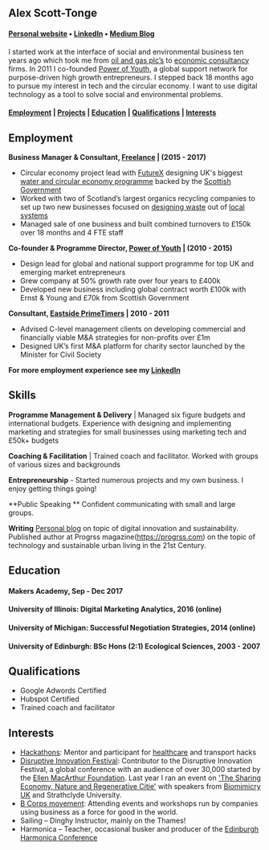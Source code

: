 ## Alex Scott-Tonge
#### [Personal website](http://scotttonge.com) • [LinkedIn](https://www.linkedin.com/in/alexscotttonge/) • [Medium Blog](https://medium.com/@alexscotttonge)

I started work at the interface of social and environmental business ten years ago which took me from [oil and gas plc’s](https://www.cairnenergy.com/) to [economic consultancy](https://www.trucost.com/) firms. In 2011 I co-founded [Power of Youth](http://power-of-youth.com/), a global support network for purpose-driven high growth entrepreneurs. I stepped back 18 months ago to pursue my interest in tech and the circular economy. I want to use digital technology as a   tool to solve social and environmental problems.

#### [Employment](#employment) | [Projects](#proejcts) | [Education](#education) | [Qualifications](#qualifications) | [Interests](#interests)

## Employment
**Business Manager & Consultant, [Freelance](www.scotttonge.com) | (2015 - 2017)**
- Circular economy project lead with [FutureX](http://www.futurexinnovation.com/) designing UK's biggest [water and circular economy programme](http://hydro-nations.com/cel/) backed by the [Scottish Government](https://www.sdi.co.uk/)
- Worked with two of Scotland’s largest organics recycling companies to set up two new businesses focused on
[designing waste](http://ecocollect.co.uk/) out of [local systems](http://growingforth.co.uk/about.html)
- Managed sale of one business and built combined turnovers to £150k over 18 months and 4 FTE staff
  
**Co-founder & Programme Director, [Power of Youth](http://power-of-youth.com/) | (2010 - 2015)**
- Design lead for global and national support programme for top UK and emerging market entrepreneurs
- Grew company at 50% growth rate over four years to £400k
- Developed new business including global contract worth £100k with Ernst & Young and £70k from Scottish Government

**Consultant, [Eastside PrimeTimers](https://ep-uk.org/) | 2010 - 2011**
- Advised C-level management clients on developing commercial and financially viable M&A strategies for non-profits over £1m
- Designed UK’s first M&A platform for charity sector
launched by the Minister for Civil Society

**For more employment experience see my [LinkedIn](https://www.linkedin.com/in/alexscotttonge/)**

## Skills


**Programme Management & Delivery** | Managed six figure budgets and international budgets. Experience with designing and implementing marketing and strategies for 
small businesses using marketing tech and £50k+ budgets

**Coaching & Facilitation** | Trained coach and facilitator. Worked with groups of various sizes and backgrounds  

**Entrepreneurship** - Started numerous projects and my own business. I enjoy getting things going!

**Public Speaking **
Confident communicating with small and large groups.

**Writing**
[Personal blog](www.scotttonge.com) on topic of digital innovation and sustainability. Published author at Progrss magazine(https://progrss.com) on the topic of technology and sustainable urban living in the 21st Century.

## Education

#### Makers Academy, Sep - Dec 2017
#### University of Illinois: Digital Marketing Analytics, 2016 (online)
#### University of Michigan: Successful Negotiation Strategies, 2014 (online)
#### University of Edinburgh: BSc Hons (2:1) Ecological Sciences, 2003 - 2007 



## Qualifications
- Google Adwords Certified
- Hubspot Certified
- Trained coach and facilitator

## Interests
- [Hackathons](https://productforge.io/): Mentor and participant for [healthcare](https://scotttonge.com/2017/01/27/future-health-hack/) and transport hacks
- [Disruptive Innovation Festival](https://www.thinkdif.co/):  Contributor to the Disruptive Innovation Festival, a global conference with an audience of over 30,000 started by the [Ellen MacArthur Foundation](https://www.ellenmacarthurfoundation.org/). Last year I ran an event on ['The Sharing Economy, Nature and Regenerative Citie'](https://scotttonge.com/2016/10/28/what-does-the-sharing-economy-have-to-learn-from-nature/) with speakers from [Biomimicry UK](http://www.bio-uk.org/) and Strathclyde University.
- [B Corps movement](http://bcorporation.uk/): Attending events and workshops run by companies using business as a force for good in the world.
- Sailing – Dinghy Instructor, mainly on the Thames!
- Harmonica – Teacher, occasional busker and producer of the [Edinburgh Harmonica Conference](http://www.edinburghharmonica.com/)
